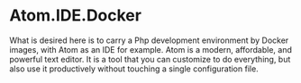 # Atom.IDE.Docker

What is desired here is to carry a Php development environment by Docker images, with Atom as an IDE for example. Atom is a modern, affordable, and powerful text editor. It is a tool that you can customize to do everything, but also use it productively without touching a single configuration file.
